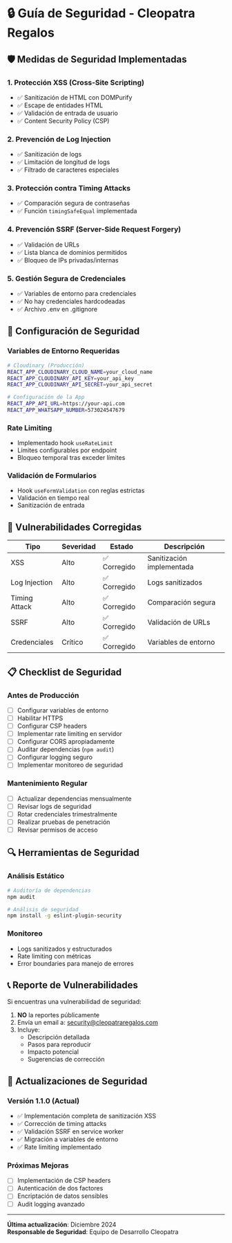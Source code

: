 # 🔒 Guía de Seguridad - Cleopatra Regalos

## 🛡️ Medidas de Seguridad Implementadas

### 1. **Protección XSS (Cross-Site Scripting)**
- ✅ Sanitización de HTML con DOMPurify
- ✅ Escape de entidades HTML
- ✅ Validación de entrada de usuario
- ✅ Content Security Policy (CSP)

### 2. **Prevención de Log Injection**
- ✅ Sanitización de logs
- ✅ Limitación de longitud de logs
- ✅ Filtrado de caracteres especiales

### 3. **Protección contra Timing Attacks**
- ✅ Comparación segura de contraseñas
- ✅ Función `timingSafeEqual` implementada

### 4. **Prevención SSRF (Server-Side Request Forgery)**
- ✅ Validación de URLs
- ✅ Lista blanca de dominios permitidos
- ✅ Bloqueo de IPs privadas/internas

### 5. **Gestión Segura de Credenciales**
- ✅ Variables de entorno para credenciales
- ✅ No hay credenciales hardcodeadas
- ✅ Archivo .env en .gitignore

## 🔧 Configuración de Seguridad

### Variables de Entorno Requeridas
```bash
# Cloudinary (Producción)
REACT_APP_CLOUDINARY_CLOUD_NAME=your_cloud_name
REACT_APP_CLOUDINARY_API_KEY=your_api_key
REACT_APP_CLOUDINARY_API_SECRET=your_api_secret

# Configuración de la App
REACT_APP_API_URL=https://your-api.com
REACT_APP_WHATSAPP_NUMBER=573024547679
```

### Rate Limiting
- Implementado hook `useRateLimit`
- Límites configurables por endpoint
- Bloqueo temporal tras exceder límites

### Validación de Formularios
- Hook `useFormValidation` con reglas estrictas
- Validación en tiempo real
- Sanitización de entrada

## 🚨 Vulnerabilidades Corregidas

| Tipo | Severidad | Estado | Descripción |
|------|-----------|--------|-------------|
| XSS | Alto | ✅ Corregido | Sanitización implementada |
| Log Injection | Alto | ✅ Corregido | Logs sanitizados |
| Timing Attack | Alto | ✅ Corregido | Comparación segura |
| SSRF | Alto | ✅ Corregido | Validación de URLs |
| Credenciales | Crítico | ✅ Corregido | Variables de entorno |

## 📋 Checklist de Seguridad

### Antes de Producción
- [ ] Configurar variables de entorno
- [ ] Habilitar HTTPS
- [ ] Configurar CSP headers
- [ ] Implementar rate limiting en servidor
- [ ] Configurar CORS apropiadamente
- [ ] Auditar dependencias (`npm audit`)
- [ ] Configurar logging seguro
- [ ] Implementar monitoreo de seguridad

### Mantenimiento Regular
- [ ] Actualizar dependencias mensualmente
- [ ] Revisar logs de seguridad
- [ ] Rotar credenciales trimestralmente
- [ ] Realizar pruebas de penetración
- [ ] Revisar permisos de acceso

## 🔍 Herramientas de Seguridad

### Análisis Estático
```bash
# Auditoría de dependencias
npm audit

# Análisis de seguridad
npm install -g eslint-plugin-security
```

### Monitoreo
- Logs sanitizados y estructurados
- Rate limiting con métricas
- Error boundaries para manejo de errores

## 📞 Reporte de Vulnerabilidades

Si encuentras una vulnerabilidad de seguridad:

1. **NO** la reportes públicamente
2. Envía un email a: security@cleopatraregalos.com
3. Incluye:
   - Descripción detallada
   - Pasos para reproducir
   - Impacto potencial
   - Sugerencias de corrección

## 🔄 Actualizaciones de Seguridad

### Versión 1.1.0 (Actual)
- ✅ Implementación completa de sanitización XSS
- ✅ Corrección de timing attacks
- ✅ Validación SSRF en service worker
- ✅ Migración a variables de entorno
- ✅ Rate limiting implementado

### Próximas Mejoras
- [ ] Implementación de CSP headers
- [ ] Autenticación de dos factores
- [ ] Encriptación de datos sensibles
- [ ] Audit logging avanzado

---

**Última actualización**: Diciembre 2024  
**Responsable de Seguridad**: Equipo de Desarrollo Cleopatra